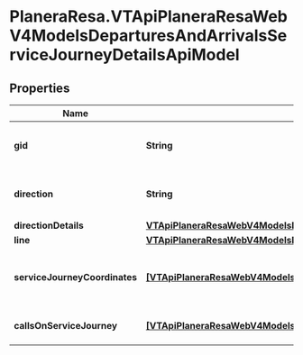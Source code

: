 # PlaneraResa.VTApiPlaneraResaWebV4ModelsDeparturesAndArrivalsServiceJourneyDetailsApiModel

## Properties

Name | Type | Description | Notes
------------ | ------------- | ------------- | -------------
**gid** | **String** | 16-digit Västtrafik service journey gid. | [optional] 
**direction** | **String** | A description of the direction. | [optional] 
**directionDetails** | [**VTApiPlaneraResaWebV4ModelsDirectionDetailsApiModel**](VTApiPlaneraResaWebV4ModelsDirectionDetailsApiModel.md) |  | [optional] 
**line** | [**VTApiPlaneraResaWebV4ModelsDeparturesAndArrivalsLineDetailsApiModel**](VTApiPlaneraResaWebV4ModelsDeparturesAndArrivalsLineDetailsApiModel.md) |  | [optional] 
**serviceJourneyCoordinates** | [**[VTApiPlaneraResaWebV4ModelsDeparturesAndArrivalsCoordinateApiModel]**](VTApiPlaneraResaWebV4ModelsDeparturesAndArrivalsCoordinateApiModel.md) | The coordinates of the service journey. | [optional] 
**callsOnServiceJourney** | [**[VTApiPlaneraResaWebV4ModelsDeparturesAndArrivalsCallDetailsApiModel]**](VTApiPlaneraResaWebV4ModelsDeparturesAndArrivalsCallDetailsApiModel.md) | All calls on the service journey. | [optional] 


